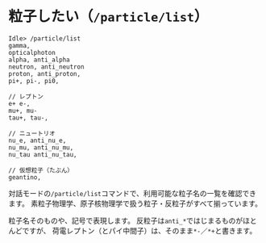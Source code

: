 # 粒子したい（``/particle/list``）

```console
Idle> /particle/list
gamma,
opticalphoton
alpha, anti_alpha
neutron, anti_neutron
proton, anti_proton,
pi+, pi-, pi0,

// レプトン
e+ e-,
mu+, mu-
tau+, tau-,

// ニュートリオ
nu_e, anti_nu_e,
nu_mu, anti_nu_mu,
nu_tau anti_nu_tau,

// 仮想粒子（たぶん）
geantino,
```

対話モードの``/particle/list``コマンドで、利用可能な粒子名の一覧を確認できます。
素粒子物理学、原子核物理学で扱う粒子・反粒子がすべて揃っています。

粒子名そのものや、記号で表現します。
反粒子は``anti_*``ではじまるものがほとんどですが、
荷電レプトン（とパイ中間子）は、そのまま``*-``／``*+``と書きます。
